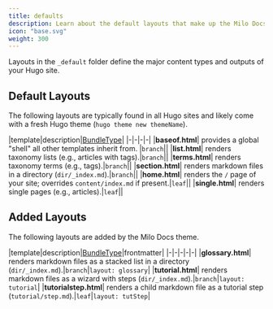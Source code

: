 ```yaml
---
title: defaults
description: Learn about the default layouts that make up the Milo Docs theme.
icon: "base.svg"
weight: 300
---
```


Layouts in the `_default` folder define the major content types and outputs of your Hugo site. 

## Default Layouts

The following layouts are typically found in all Hugo sites and likely come with a fresh Hugo theme (`hugo theme new themeName`).

|template|description|[BundleType](https://gohugo.io/methods/page/bundletype/)|
|-|-|-|-|
|**baseof.html**| provides a global "shell" all other templates inherit from. |`branch`||
|**list.html**| renders taxonomy lists (e.g., articles with tags).|`branch`||
|**terms.html**| renders taxonomy terms (e.g., tags).|`branch`||
|**section.html**| renders markdown files in a directory (`dir/_index.md`).|`branch`||
|**home.html**| renders the `/` page of your site; overrides `content/index.md` if present.|`leaf`||
|**single.html**| renders single pages (e.g., articles).|`leaf`||

## Added Layouts

The following layouts are added by the Milo Docs theme.

|template|description|[BundleType](https://gohugo.io/methods/page/bundletype/)|frontmatter|
|-|-|-|-|-|
|**glossary.html**| renders markdown files as a stacked list in a directory (`dir/_index.md`).|`branch`|`layout: glossary`|
|**tutorial.html**| renders markdown files as a wizard with steps (`dir/_index.md`).|`branch`|`layout: tutorial`|
|**tutorialstep.html**| renders a child markdown file as a tutorial step (`tutorial/step.md`).|`leaf`|`layout: tutStep`|